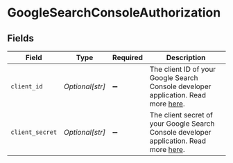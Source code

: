 # GoogleSearchConsoleAuthorization


## Fields

| Field                                                                                                                                                                     | Type                                                                                                                                                                      | Required                                                                                                                                                                  | Description                                                                                                                                                               |
| ------------------------------------------------------------------------------------------------------------------------------------------------------------------------- | ------------------------------------------------------------------------------------------------------------------------------------------------------------------------- | ------------------------------------------------------------------------------------------------------------------------------------------------------------------------- | ------------------------------------------------------------------------------------------------------------------------------------------------------------------------- |
| `client_id`                                                                                                                                                               | *Optional[str]*                                                                                                                                                           | :heavy_minus_sign:                                                                                                                                                        | The client ID of your Google Search Console developer application. Read more <a href="https://developers.google.com/webmaster-tools/v1/how-tos/authorizing">here</a>.     |
| `client_secret`                                                                                                                                                           | *Optional[str]*                                                                                                                                                           | :heavy_minus_sign:                                                                                                                                                        | The client secret of your Google Search Console developer application. Read more <a href="https://developers.google.com/webmaster-tools/v1/how-tos/authorizing">here</a>. |